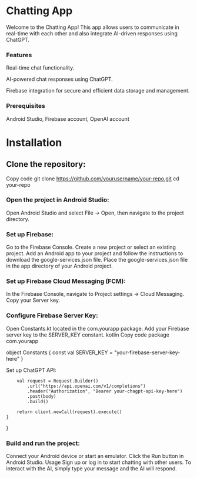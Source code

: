 # Chatting App

Welcome to the Chatting App! This app allows users to communicate in real-time with each other and also integrate AI-driven responses using ChatGPT.

### Features

Real-time chat functionality. 

AI-powered chat responses using ChatGPT.

Firebase integration for secure and efficient data storage and management.

### Prerequisites

Android Studio,
Firebase account,
OpenAI account

# Installation
## Clone the repository:

Copy code
git clone https://github.com/yourusername/your-repo.git
cd your-repo

### Open the project in Android Studio:
Open Android Studio and select File -> Open, then navigate to the project directory.

### Set up Firebase:

Go to the Firebase Console.
Create a new project or select an existing project.
Add an Android app to your project and follow the instructions to download the google-services.json file.
Place the google-services.json file in the app directory of your Android project.


### Set up Firebase Cloud Messaging (FCM):

In the Firebase Console, navigate to Project settings -> Cloud Messaging.
Copy your Server key.


### Configure Firebase Server Key:

Open Constants.kt located in the com.yourapp package.
Add your Firebase server key to the SERVER_KEY constant.
kotlin
Copy code
package com.yourapp

object Constants {
    const val SERVER_KEY = "your-firebase-server-key-here"
}


Set up ChatGPT API:

        val request = Request.Builder()
            .url("https://api.openai.com/v1/completions")
            .header("Authorization", "Bearer your-chagpt-api-key-here")
            .post(body)
            .build()

        return client.newCall(request).execute()
    }
}


### Build and run the project:

Connect your Android device or start an emulator.
Click the Run button in Android Studio.
Usage
Sign up or log in to start chatting with other users.
To interact with the AI, simply type your message and the AI will respond.
